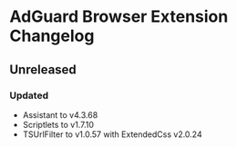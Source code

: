 # AdGuard Browser Extension Changelog

## Unreleased

### Updated

* Assistant to v4.3.68
* Scriptlets to v1.7.10
* TSUrlFilter to v1.0.57 with ExtendedCss v2.0.24

